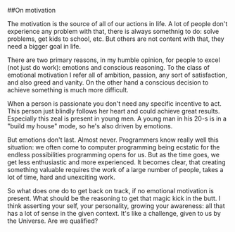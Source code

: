 
##On motivation

  The motivation is the source of all of our actions in life. A lot of people don't experience
  any problem with that, there is always somethnig to do: solve problems, get kids to school, etc.
  But others are not content with that, they need a bigger goal in life.

  There are two primary reasons, in my humble opinion, for people to excel (not just do work):
  emotions and conscious reasoning. To the class of emotional motivation I refer all of ambition, 
  passion, any sort of satisfaction, and also greed and vanity. On the other hand a conscious 
  decision to achieve something is much more difficult.

  When a person is passionate you don't need any specific incentive to act. This person just blindly
  follows her heart and could achieve great results. Especially this zeal is present in young men.
  A young man in his 20-s is in a "build my house" mode, so he's also driven by emotions. 

  But emotions don't last. Almost never. Programmers know really well this situation: we often come 
  to computer programming being ecstatic for the endless possibilities programming opens for us. But 
  as the time goes, we get less enthusiastic and more experienced. It becomes clear, that creating
  something valuable requires the work of a large number of people, takes a lot of time, hard and 
  unexciting work.

  So what does one do to get back on track, if no emotional motivation is present. What should be 
  the reasoning to get that magic kick in the butt. I think asserting your self, your personality,
  growing your awareness: all that has a lot of sense in the given context. It's like a challenge,
  given to us by the Universe. Are we qualified? 

